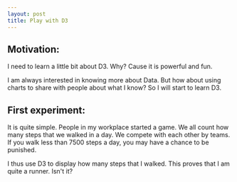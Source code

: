 ```yaml
---
layout: post
title: Play with D3
---
```




## Motivation:

I need to learn a little bit about D3. Why? Cause it is powerful and fun. 

I am always interested in knowing more about Data. But how about using charts to share with people about what I know? So I will start to learn D3. 

## First experiment:

It is quite simple. People in my workplace started a game. We all count how many steps that we walked in a day. We compete with each other by teams. If you walk less than 7500 steps a day, you may have a chance to be punished. 

I thus use D3 to display how many steps that I walked. This proves that I am quite a runner. Isn't it? 


<style>

div.example {
  font-family: "Helvetica Neue", Helvetica, Arial, sans-serif;
}

.box {
  font: 10px sans-serif;
}

.box line,
.box rect,
.box circle {
  fill: #fff;
  stroke: #000;
  stroke-width: 1.5px;
}

.box .center {
  stroke-dasharray: 3,3;
}

.box .outlier {
  fill: none;
  stroke: #ccc;
}

.h-bar {
    min-height: 15px;
    min-width: 10px;
    background-color: steelblue;
    margin-bottom: 2px;
    font-size: 11px;
    color: #f0f8ff;
    text-align: center;

}

</style>

<script src="http://d3js.org/d3.v3.min.js"></script>
<script src="http://bl.ocks.org/mbostock/raw/4061502/0a200ddf998aa75dfdb1ff32e16b680a15e5cb01/box.js"></script>
<script>

    var data = [ // <- A
        {width: 12673, color: 23, date: '3-1'},{width: 13541, color: 33, date: '3-2'},{width: 15127, color: 44, date: '3-3'},{width: 13654, color: 12, date: '3-4'},{width: 12158, color: 199, date: '3-5'},{width: 15017, color: 65, date: '3-6'},{width: 14360, color: 5, date: '3-7'},{width: 14939, color: 245, date: '3-8'},{width: 16609, color: 13, date: '3-9'},{width: 13754, color: 33, date: '3-10'},{width: 14414, color: 24, date: '3-12'},{width: 14617, color: 25, date: '3-13'},{width: 13573, color: 67, date: '3-14'},{width: 14423, color: 54, date: '3-15'}
    ];
    
    var colorScale = d3.scale.linear()
        .domain([0, 100])
        .range(["#add8e6", "blue"]); // <- B

    function render(data) {
        d3.select("#test").selectAll("div.h-bar")
            .data(data)
            .enter().append("div")
                .attr("class", "h-bar")                
            .append("span");

        d3.select("body").selectAll("div.h-bar")
            .data(data)
            .exit().remove();

        d3.select("body").selectAll("div.h-bar")
            .data(data)
                .attr("class", "h-bar")
                .style("width", function (d) { // <- C
                    return (d.width / 50) + "px"; // <- D
                })
                .style("background-color", function(d){
                    return colorScale(d.color); // <- E
                })
            .select("span")
                .text(function (d) {
                    return ['Step is:', d.width, '   Date is:', d.date]; // <- F
                });
    }

    function randomValue() {
        return Math.round(Math.random() * 100);
    }

    setInterval(function () {
        tst = data[0];
        data.shift();
        data.push(tst);
        //data.push({width: randomValue(), color: randomValue()});
        render(data);

    }, 1500);

    render(data);
</script>

<div id="test"></div>